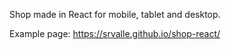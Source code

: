 Shop made in React for mobile, tablet and desktop.

Example page: 
https://srvalle.github.io/shop-react/
